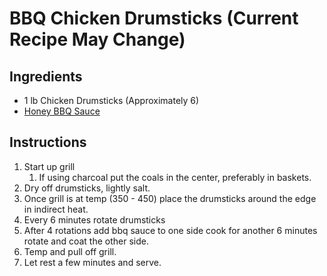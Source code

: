 # BBQ Chicken Drumsticks (Current Recipe May Change)

## Ingredients

* 1 lb Chicken Drumsticks (Approximately 6)
* [Honey BBQ Sauce](simple_honey_bbq_sauce.md)

## Instructions

1. Start up grill
   1. If using charcoal put the coals in the center, preferably in baskets.  
2. Dry off drumsticks, lightly salt.
3. Once grill is at temp (350 - 450) place the drumsticks around the edge in indirect heat.
4. Every 6 minutes rotate drumsticks
5. After 4 rotations add bbq sauce to one side cook for another 6 minutes rotate and coat the other side.
6. Temp and pull off grill.
7. Let rest a few minutes and serve.